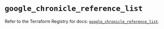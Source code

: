 # `google_chronicle_reference_list`

Refer to the Terraform Registry for docs: [`google_chronicle_reference_list`](https://registry.terraform.io/providers/hashicorp/google/6.32.0/docs/resources/chronicle_reference_list).

